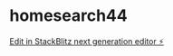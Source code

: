 # homesearch44

[Edit in StackBlitz next generation editor ⚡️](https://stackblitz.com/~/github.com/chas190/homesearch44)